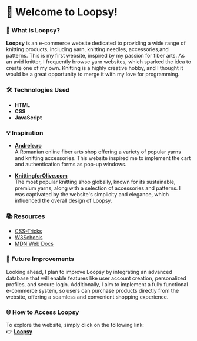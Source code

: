 # 🧶 Welcome to Loopsy!

### 🌟 What is Loopsy?

**Loopsy** is an e-commerce website dedicated to providing a wide range of knitting products, including yarn, knitting needles, accessories,and patterns. This is my first website, inspired by my passion for fiber arts. As an avid knitter, I frequently browse yarn websites, which sparked the idea to create one of my own.
Knitting is a highly creative hobby, and I thought it would be a great opportunity to merge it with my love for programming.

### 🛠️ Technologies Used
- **HTML**
- **CSS**
- **JavaScript**

### 💡 Inspiration
- **[Andrele.ro](https://andrele.ro/)**  
  A Romanian online fiber arts shop offering a variety of popular yarns and knitting accessories. This website inspired me to implement the cart and authentication forms as pop-up windows.
  
- **[KnittingforOlive.com](https://knittingforolive.com/)**  
  The most popular knitting shop globally, known for its sustainable, premium yarns, along with a selection of accessories and patterns. I was captivated by the website's simplicity and elegance, which influenced the overall design of Loopsy.

### 📚 Resources
- [CSS-Tricks](https://css-tricks.com/)
- [W3Schools](https://www.w3schools.com/)
- [MDN Web Docs](https://developer.mozilla.org/en-US/)

### 🚀 Future Improvements

Looking ahead, I plan to improve Loopsy by integrating an advanced database that will enable features like user account creation, personalized profiles, and secure login. Additionally, I aim to implement a fully functional e-commerce system, so users can purchase products directly from the website, offering a seamless and convenient shopping experience.


### 🌐 How to Access Loopsy
To explore the website, simply click on the following link:  
👉 [**Loopsy**](https://emiliaa1.github.io/boop/HTML/main.html)
  
